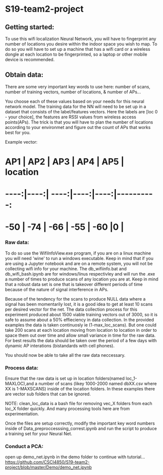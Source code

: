# S19-team2-project

## Getting started:

To use this wifi localization Neural Network, you will have to fingerprint any number of locations you desire within the indoor space you wish to map.  To do so you will have to set up a machine that has a wifi card or a wireless dongle at each location to be fingerprinted, so a laptop or other mobile device is recommended.

## Obtain data:

There are some very important key words to use here: number of scans, number of training vectors, number of locations, & number of APs...

You choose each of these values based on your needs for this neural network model.  The training data for the NN will need to be set up in a dataset that consists of the label/features vectors.  Here the labels are [loc 0 - your choice], the features are RSSI values from wireless access points(APs).  The trick is that you will have to plan the number of locations according to your environmet and figure out the count of APs that works best for you.

Example vector:
# AP1  | AP2 | AP3  | AP4 | AP5 |  location  
# ----:|----:| ----:|----:|----:|----------:
# -50  | -74 | -66  | -55 | -60 |0          |

### Raw data:

To do so use the WifiInfoView.exe program, if you are on a linux machine you will need 'wine' to run a windows executable.  Keep in mind that if you are using a Jupyter notebook and are on a remote system, you will not be collecting wifi info for your machine.  The db_wifiinfo.bat and db_wifi_bash.ipynb are for windows/linus respectivley and will run the .exe a number of times to produce scans of any location you are at.  Keep in mind that a robust data set is one that is takeover different periods of time because of the nature of signal interference in APs.

Because of the tendency for the scans to produce NULL data where a signal has been momentarily lost, it is a good idea to get at least 10 scans per desired vector for the net.  The data collection process for this experiment produced about 1500 viable training vectors out of 3000, so it is safe to assume about a 50% effieciency in data collection.  In the provided examples the data is taken continuosly ie (1-max_loc_scans). But one could take 200 scans at each location moving from location to location in order to space them out over time and allow small variance in time for the raw data.  For best results the data should be taken over the period of a few days with dynamic AP interations (bistandards with cell phones).

You should now be able to take all the raw data neccessary.

### Process data:

Ensure that the raw data is set up in location folders(named loc_1-MAXLOC),and a number of scans (likey 1000-2000 named dbXX.csv where XX is 1-MAXSCANS) inside of the location folders.  In these examples there are vector sub folders that can be ignored.

NOTE: clean_loc_data is a bash file for removing vec_X folders from each loc_X folder quickly.  And many processing tools here are from experimentation.

Once the files are setup correctly, modify the important key word numbers inside of Data_preproccesssing_correst.ipynb and run the script to produce a training set for your Neural Net.

### Conduct a PCA:

open up demo_net.ipynb in the demo folder to continue with tutorial...
https://github.com/CSCI4850/S19-team2-project/blob/master/Demo/demo_net.ipynb